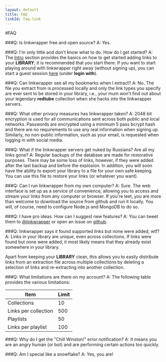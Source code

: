 ```yaml
---
layout: default
title: FAQ
linkId: faq-link
---
```


#FAQ

###Q: Is linkwrapper free and open source?
A: Yes.

###Q: I'm only little and don't know what to do. How do I get started?
A: The [Intro](/docs/intro) section provides the basics on how to get started adding links to your **LIBRARY**; it is recommended that you start there. If you want to start playing around with linkwrapper right away (without signing up), you can start a guest session [here](/) (under **login with**).

###Q: Can linkwrapper see all my bookmarks when I extract?
A: No. The file you extract from is processed locally and only the link types you specify are ever sent to be stored in your library, i.e., your mum won't find out about your legendary **redtube** collection when she hacks into the linkwrapper servers.

###Q: What other privacy measures has linkwrapper taken?
A: 2048 bit encryption is used for all communications sent across both public and local networks. Passwords are encrypted using a minimum 5 pass bcrypt hash and there are no requirements to use any real information when signing up. Similarly, no non-public information, such as your email, is requested when logging in with social media.

###Q: What if the linkwrapper servers get nuked by Russians? Are all my links gone?
A: Regular backups of the database are made for restorative purposes. There may be some loss of links, however, if they were added after the last backup and before the explosion. In addition, you will soon have the ability to export your library to a file for your own safe keeping. You can use this file to restore your links (or whatever you want).

###Q: Can I run linkwrapper from my own computer?
A: Sure. The web interface is set up as a service of convenience, allowing you to access and stream your links from any computer or browser. If you're leet, you are more than welcome to download the source from github and run it locally. You will, of course, need to configure Node.js and MongoDB to do so.

###Q: I have pro ideas. How can I suggest new features?
A: You can tweet them to [@linkwrapper](https://twitter.com/linkwrapper) or open an issue on [github](https://github.com/tojrobinson/linkwrapper.com).

###Q: linkwrapper says it found supported links but none were added, wtf?
A: Links in your library are unique, even across collections. If links were found but none were added, it most likely means that they already exist somewhere in your library.

Apart from keeping your **LIBRARY** clean, this allows you to easily distribute links from an extraction file across multiple collections by deleting a selection of links and re-extracting into another collection.

###Q: What limitations are there on my account?
A: The following table provides the various limitations:

| Item                 | Limit |
|----------------------|-------|
| Collections          | 10    |
| Links per collection | 500   |
| Playlists            | 50    |
| Links per playlist   | 100   |

###Q: Why do I get the "Chill Winston!" error notification?
A: It means you are an angry human (or bot) and are performing certain actions too quickly.

###Q: Am I special like a snowflake?
A: Yes, you are!
